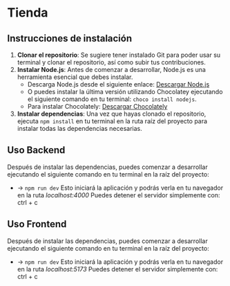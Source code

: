 # Tienda

## Instrucciones de instalación
1. **Clonar el repositorio**: Se sugiere tener instalado Git para poder usar su terminal y clonar el repositorio, así como subir tus contribuciones.
2. **Instalar Node.js**: Antes de comenzar a desarrollar, Node.js es una herramienta esencial que debes instalar.
    - Descarga Node.js desde el siguiente enlace: [Descargar Node.js](https://nodejs.org/en/download)
    - O puedes instalar la última versión utilizando Chocolatey ejecutando el siguiente comando en tu terminal: `choco install nodejs`.
    - Para instalar Chocolately: [Descargar Chocolately](https://chocolatey.org/install)
3. **Instalar dependencias**: Una vez que hayas clonado el repositorio, ejecuta `npm install` en tu terminal en la ruta raíz del proyecto para instalar todas las dependencias necesarias.

## Uso Backend
Después de instalar las dependencias, puedes comenzar a desarrollar ejecutando el siguiente comando en tu terminal en la raíz del proyecto:
- -> `npm run dev`
Esto iniciará la aplicación y podrás verla en tu navegador en la ruta *localhost:4000*
Puedes detener el servidor simplemente con: ctrl + c 

## Uso Frontend
Después de instalar las dependencias, puedes comenzar a desarrollar ejecutando el siguiente comando en tu terminal en la raíz del proyecto:
- -> `npm run dev`
Esto iniciará la aplicación y podrás verla en tu navegador en la ruta *localhost:5173*
Puedes detener el servidor simplemente con: ctrl + c 
